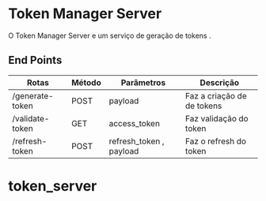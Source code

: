#  Token Manager Server
 O Token Manager Server e um serviço de geração de tokens .
## End Points
| Rotas|Método| Parâmetros | Descrição  |
| -------|----|------------ | ------------------- |
|  /generate-token | POST |  payload | Faz a criação de de tokens  | 
|  /validate-token | GET |  access_token  | Faz validação do token | 
|  /refresh-token | POST |  refresh_token , payload | Faz o refresh do token | 

# token_server
